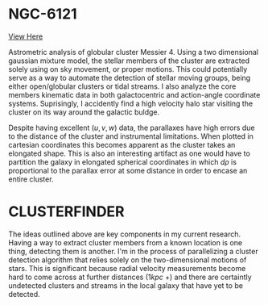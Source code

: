 # NGC-6121

[View Here]()

Astrometric analysis of globular cluster Messier 4. Using a two dimensional gaussian mixture model, the stellar members of the cluster are extracted solely using on sky movement, or proper motions. This could potentially serve as a way to automate the detection of stellar moving groups, being either open/globular clusters or tidal streams. I also analyze the core members kinematic data in both galactocentric and action-angle coordinate systems. Suprisingly, I accidently find a high velocity halo star visiting the cluster on its way around the galactic buldge.

Despite having excellent $(u,v,w)$ data, the parallaxes have high errors due to the distance of the cluster and instrumental limitations. When plotted in cartesian coordinates this becomes apparent as the cluster takes an elongated shape. This is also an interesting artifact as one would have to partition the galaxy in elongated spherical coordinates in which $d\rho$ is proportional to the parallax error at some distance in order to encase an entire cluster.

# CLUSTERFINDER

The ideas outlined above are key components in my current research. Having a way to extract cluster members from a known location is one thing, detecting them is another. I'm in the process of parallelizing a cluster detection algorithm that relies solely on the two-dimensional motions of stars. This is significant because radial velocity measurements become hard to come across at further distances (1$kpc$ +) and there are certaintly undetected clusters and streams in the local galaxy that have yet to be detected. 
